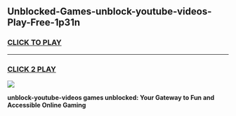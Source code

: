 
## Unblocked-Games-unblock-youtube-videos-Play-Free-1p31n
<h3>
<a href="https://premium76.site?title=unblock-youtube-videos&ref=21A">CLICK TO PLAY</a></h3>
<hr>

<h3>
<a href="https://premium76.site?title=unblock-youtube-videos&ref=21A">CLICK 2 PLAY</a>
  
</h3>

<a href="https://premium76.site?title=unblock-youtube-videos&ref=21A"><img src="https://clearcache.store/games.png"></a>


**unblock-youtube-videos games unblocked: Your Gateway to Fun and Accessible Online Gaming**
